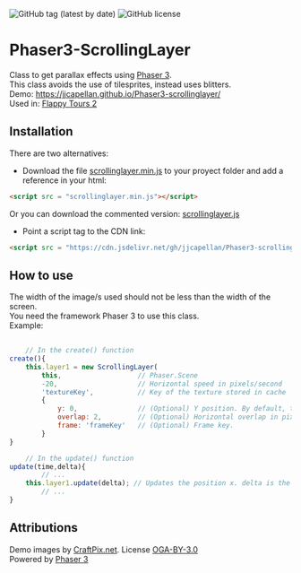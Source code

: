 ![GitHub tag (latest by date)](https://img.shields.io/github/tag-date/jjcapellan/Phaser3-scrollinglayer.svg)
![GitHub license](https://img.shields.io/github/license/jjcapellan/Phaser3-scrollinglayer.svg)
# Phaser3-ScrollingLayer
Class to get parallax effects using [Phaser 3](https://github.com/photonstorm/phaser).  
This class avoids the use of tilesprites, instead uses blitters.  
Demo: https://jjcapellan.github.io/Phaser3-scrollinglayer/  
Used in: [Flappy Tours 2](https://jjcapellan.github.io/flappytours2/)
## Installation
There are two alternatives:
* Download the file [scrollinglayer.min.js](https://cdn.jsdelivr.net/gh/jjcapellan/Phaser3-scrollinglayer/dist/scrollinglayer.min.js) to your proyect folder and add a reference in your html:
```html
<script src = "scrollinglayer.min.js"></script>
```  
Or you can download the commented version: [scrollinglayer.js](https://cdn.jsdelivr.net/gh/jjcapellan/Phaser3-scrollinglayer/dist/scrollinglayer.js) 
* Point a script tag to the CDN link:
```html
<script src = "https://cdn.jsdelivr.net/gh/jjcapellan/Phaser3-scrollinglayer/dist/scrollinglayer.min.js"></script>
```  
## How to use
The width of the image/s used should not be less than the width of the screen.  
You need the framework Phaser 3 to use this class.  
Example:
```javascript
    
    // In the create() function
create(){
    this.layer1 = new ScrollingLayer(
        this,                   // Phaser.Scene
        -20,                    // Horizontal speed in pixels/second
        'textureKey',           // Key of the texture stored in cache
        {
            y: 0,               // (Optional) Y position. By default, texture is positioned at bottom.
            overlap: 2,         // (Optional) Horizontal overlap in pixels (default 1). Prevents empty spaces between images.
            frame: 'frameKey'   // (Optional) Frame key.
        }
}

    // In the update() function
update(time,delta){
        // ...
    this.layer1.update(delta); // Updates the position x. delta is the duration of the last game step.
        // ...
}
```

## Attributions
Demo images by [CraftPix.net](https://opengameart.org/users/craftpixnet-2d-game-assets). License [OGA-BY-3.0](http://static.opengameart.org/OGA-BY-3.0.txt)  
Powered by [Phaser 3](https://github.com/photonstorm/phaser)



